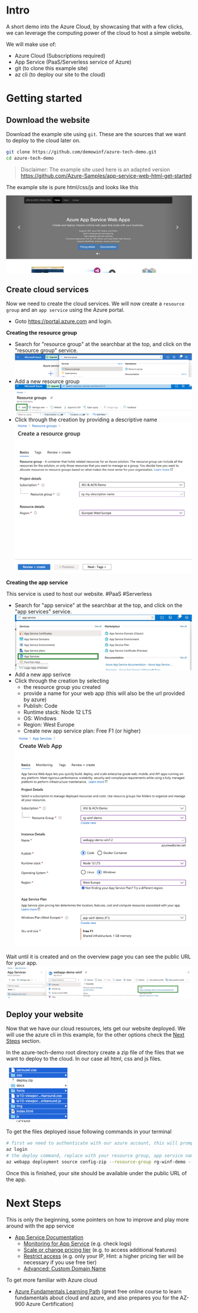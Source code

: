 # Intro

A short demo into the Azure Cloud, by showcasing that with a few clicks, we can leverage the computing power of the cloud to host a simple website.

We will make use of:

- Azure Cloud (Subscriptions required)
- App Service (PaaS/Serverless service of Azure)
- git (to clone this example site)
- az cli (to deploy our site to the cloud)

# Getting started

## Download the website

Download the example site using `git`. These are the sources that we want to deploy to the cloud later on.

```bash
git clone https://github.com/demowinf/azure-tech-demo.git
cd azure-tech-demo
```

> Disclaimer: The example site used here is an adapted version https://github.com/Azure-Samples/app-service-web-html-get-started

The example site is pure html/css/js and looks like this

<img src="docs/images/example-site.png" />

## Create cloud services

Now we need to create the cloud services. We will now create a `resource group` and an `app service` using the Azure portal.

- Goto https://portal.azure.com and login.

**Creating the resource group**

- Search for "resource group" at the searchbar at the top, and click on the "resource group" service.
  <img src="docs/images/create-rg-1.png" />
- Add a new resource group
  <img src="docs/images/create-rg-2.jpg" />
- Click through the creation by providing a descriptive name
  <img src="docs/images/create-rg-3.png" />

**Creating the app service**

This service is used to host our website. #PaaS #Serverless

- Search for "app service" at the searchbar at the top, and click on the "app services" service.
  <img src="docs/images/create-appservice-1.jpg" />
- Add a new app serivce
- Click through the creation by selecting
  - the resource group you created
  - provide a name for your web app (this will also be the url provided by azure)
  - Publish: Code
  - Runtime stack: Node 12 LTS
  - OS: Windows
  - Region: West Europe
  - Create new app service plan: Free F1 (or higher)
  <img src="docs/images/create-appservice-2.png" />

Wait until it is created and on the overview page you can see the public URL for your app.
<img src="docs/images/overview-appservice.jpg" />

## Deploy your website

Now that we have our cloud resources, lets get our website deployed. We will use the azure cli in this example, for the other options check the [Next Steps](#next-steps) section.

In the azure-tech-demo root directory create a zip file of the files that we want to deploy to the cloud.
In our case all html, css and js files.

<img src="docs/images/deploy-files.png" height="150px" />

To get the files deployed issue following commands in your terminal

```bash
# first we need to authenticate with our azure account, this will prompt a login via browser
az login
# the deploy command, replace with your resource group, app service name, and your zip file
az webapp deployment source config-zip --resource-group rg-winf-demo --name webapp-demo-winf --src deploy.zip
```

Once this is finished, your site should be available under the public URL of the app.

# Next Steps

This is only the beginning, some pointers on how to improve and play more around with the app service

- [App Service Documentation](https://docs.microsoft.com/en-us/azure/app-service/)
  - [Monitoring for App Service](https://docs.microsoft.com/en-us/azure/app-service/troubleshoot-diagnostic-logs#enable-application-logging-windows) (e.g. check logs)
  - [Scale or change pricing tier](https://docs.microsoft.com/en-us/azure/app-service/manage-scale-up#scale-up-your-pricing-tier) (e.g. to access additional features)
  - [Restrict access](https://docs.microsoft.com/en-us/azure/app-service/app-service-ip-restrictions) (e.g. only your IP, Hint: a higher pricing tier will be necessary if you use free tier)
  - [Advanced: Custom Domain Name](https://docs.microsoft.com/en-us/azure/app-service/manage-custom-dns-buy-domain)

To get more familiar with Azure cloud

- [Azure Fundamentals Learning Path](https://docs.microsoft.com/en-us/learn/certifications/exams/az-900?wt.mc_id=learningredirect_certs-web-wwl&tab=tab-learning-paths#two-ways-to-prepare) (great free online course to learn fundamentals about cloud and azure, and also prepares you for the AZ-900 Azure Certification)